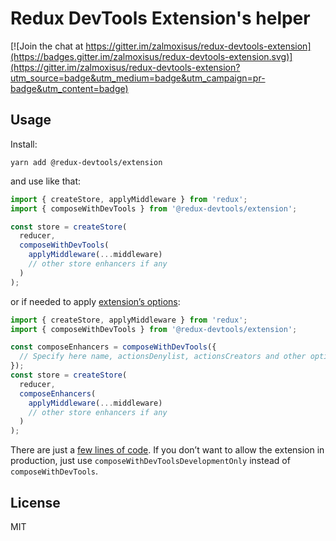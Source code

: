 # Redux DevTools Extension's helper

[![Join the chat at https://gitter.im/zalmoxisus/redux-devtools-extension](https://badges.gitter.im/zalmoxisus/redux-devtools-extension.svg)](https://gitter.im/zalmoxisus/redux-devtools-extension?utm_source=badge&utm_medium=badge&utm_campaign=pr-badge&utm_content=badge)

## Usage

Install:

```
yarn add @redux-devtools/extension
```

and use like that:

```js
import { createStore, applyMiddleware } from 'redux';
import { composeWithDevTools } from '@redux-devtools/extension';

const store = createStore(
  reducer,
  composeWithDevTools(
    applyMiddleware(...middleware)
    // other store enhancers if any
  )
);
```

or if needed to apply [extension’s options](https://github.com/reduxjs/redux-devtools/blob/main/extension/docs/API/Arguments.md):

```js
import { createStore, applyMiddleware } from 'redux';
import { composeWithDevTools } from '@redux-devtools/extension';

const composeEnhancers = composeWithDevTools({
  // Specify here name, actionsDenylist, actionsCreators and other options
});
const store = createStore(
  reducer,
  composeEnhancers(
    applyMiddleware(...middleware)
    // other store enhancers if any
  )
);
```

There are just a [few lines of code](https://github.com/reduxjs/redux-devtools/blob/main/packages/redux-devtools-extension/src/index.ts). If you don’t want to allow the extension in production, just use `composeWithDevToolsDevelopmentOnly` instead of `composeWithDevTools`.

## License

MIT
